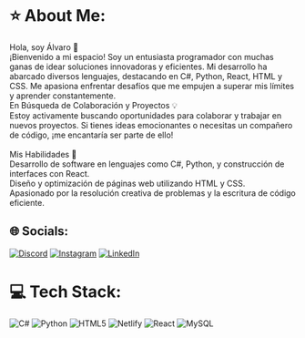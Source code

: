 # ⭐ About Me:
Hola, soy Álvaro 👋<br>¡Bienvenido a mi espacio! Soy un entusiasta programador con muchas ganas de idear soluciones innovadoras y eficientes. Mi desarrollo ha abarcado diversos lenguajes, destacando en C#, Python, React, HTML y CSS. Me apasiona enfrentar desafíos que me empujen a superar mis límites y aprender constantemente.<br>En Búsqueda de Colaboración y Proyectos 💡<br>Estoy activamente buscando oportunidades para colaborar y trabajar en nuevos proyectos. Si tienes ideas emocionantes o necesitas un compañero de código, ¡me encantaría ser parte de ello!<br><br>Mis Habilidades 🚀<br>Desarrollo de software en lenguajes como C#, Python, y construcción de interfaces con React.<br>Diseño y optimización de páginas web utilizando HTML y CSS.<br>Apasionado por la resolución creativa de problemas y la escritura de código eficiente.


## 🌐 Socials:
[![Discord](https://img.shields.io/badge/Discord-%237289DA.svg?logo=discord&logoColor=white)](https://discord.gg/lexhe) [![Instagram](https://img.shields.io/badge/Instagram-%23E4405F.svg?logo=Instagram&logoColor=white)](https://instagram.com/alvaroaguilar_21) [![LinkedIn](https://img.shields.io/badge/LinkedIn-%230077B5.svg?logo=linkedin&logoColor=white)](https://linkedin.com/in/https://www.linkedin.com/in/alvaro-aguilar-002667250) 

# 💻 Tech Stack:
![C#](https://img.shields.io/badge/c%23-%23239120.svg?style=flat&logo=c-sharp&logoColor=white) ![Python](https://img.shields.io/badge/python-3670A0?style=flat&logo=python&logoColor=ffdd54) ![HTML5](https://img.shields.io/badge/html5-%23E34F26.svg?style=flat&logo=html5&logoColor=white) ![Netlify](https://img.shields.io/badge/netlify-%23000000.svg?style=flat&logo=netlify&logoColor=#00C7B7) ![React](https://img.shields.io/badge/react-%2320232a.svg?style=flat&logo=react&logoColor=%2361DAFB) ![MySQL](https://img.shields.io/badge/mysql-%2300000f.svg?style=flat&logo=mysql&logoColor=white)
